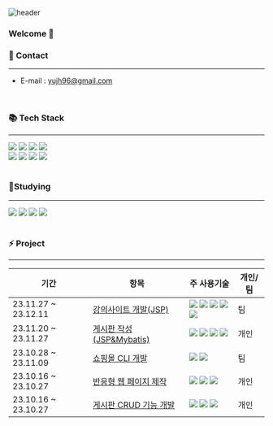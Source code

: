 ![header](https://capsule-render.vercel.app/api?type=wave&color=auto&height=300&section=header&text=Jiho%27s%20Development%20Space&fontSize=60)

### Welcome 👋

### 💬 Contact

---
* E-mail : yujh96@gmail.com

<!--
**jiho-96/jiho-96** is a ✨ _special_ ✨ repository because its `README.md` (this file) appears on your GitHub profile.

Here are some ideas to get you started:

- 🔭 I’m currently working on ...
- 🌱 I’m currently learning ...
- 👯 I’m looking to collaborate on ...
- 🤔 I’m looking for help with ...
- 💬 Ask me about ...
- 📫 How to reach me: ...
- 😄 Pronouns: ...
- ⚡ Fun fact: ...
-->
<br>


### 📚 Tech Stack
---


<div align="left">
	<img src="https://img.shields.io/badge/Java-007396?style=flat&logo=Conda-Forge&logoColor=white" />
	<img src="https://img.shields.io/badge/MySQL-4479A1?style=flat&logo=MySQL&logoColor=white" />
	<img src="https://img.shields.io/badge/MariaDB-003545?style=flat&logo=MariaDB&logoColor=white" />
	<img src="https://img.shields.io/badge/Mybatis-000000?style=flat&logo=Fluentd&logoColor=white" />
	<br>
	<img src="https://img.shields.io/badge/HTML-E34F26?style=flat&logo=HTML5&logoColor=white" />
	<img src="https://img.shields.io/badge/CSS-1572B6?style=flat&logo=CSS3&logoColor=white" />
	<img src="https://img.shields.io/badge/JavaScript-F7DF1E?style=flat&logo=JavaScript&logoColor=white" />
	<img src="https://img.shields.io/badge/Python-3776AB?style=flat&logo=Python&logoColor=white" />
</div>
<br>

### 📃Studying
---
<div align="left">
        <img src="https://img.shields.io/badge/Spring-6db33f)?style=flat-square&logo=Spring&logoColor=white"/>
        <img src="https://img.shields.io/badge/Springboot-6DB33F?style=flat&logo=springboot&logoColor=white"/>	
	<img src="https://img.shields.io/badge/node.js-339933?style=flat&logo=nodedotjs&logoColor=white"/>
	<img src="https://img.shields.io/badge/react-61DAFB?style=flat&logo=react&logoColor=white"/>
</div>
<br>
<div align="left">


 ### ⚡ Project   
---

| 기간 | 항목 | 주 사용기술 | 개인/팀 |
| --- | --- | --- | --- |
| 23.11.27 ~ 23.12.11 | <a href="https://github.com/jiho-96/Team_Project_MVC2">강의사이트 개발(JSP)</a> | <img src="https://img.shields.io/badge/Java-007396?style=flat&logo=Conda-Forge&logoColor=white" /> <img src="https://img.shields.io/badge/MariaDB-003545?style=flat&logo=MariaDB&logoColor=white" /> <img src="https://img.shields.io/badge/HTML-E34F26?style=flat&logo=HTML&logoColor=white" /> <img src="https://img.shields.io/badge/CSS-1572B6?style=flat&logo=CSS3&logoColor=white"/> <img src="https://img.shields.io/badge/JavaScript-F7DF1E?style=flat&logo=JavaScript&logoColor=white"/>| 팀 |
| 23.11.20 ~ 23.11.27 | <a href="https://github.com/jiho-96/jsp_MVC2">게시판 작성(JSP&Mybatis)</a> | <img src="https://img.shields.io/badge/Java-007396?style=flat&logo=Conda-Forge&logoColor=white" /> <img src="https://img.shields.io/badge/MariaDB-003545?style=flat&logo=MariaDB&logoColor=white" /> <img src="https://img.shields.io/badge/HTML-E34F26?style=flat&logo=HTML&logoColor=white" /> <img src="https://img.shields.io/badge/CSS-1572B6?style=flat&logo=CSS3&logoColor=white"/>| 개인 |
| 23.10.28 ~ 23.11.09 | <a href="https://github.com/kimg1623/Shopping-CLI-Java">쇼핑몰 CLI 개발</a> | <img src="https://img.shields.io/badge/Java-007396?style=flat&logo=Conda-Forge&logoColor=white" /> <img src="https://img.shields.io/badge/MariaDB-003545?style=flat&logo=MariaDB&logoColor=white" />| 팀 |
| 23.10.16 ~ 23.10.27 | <a href="https://github.com/jiho-96/web_project">반응형 웹 페이지 제작</a> | <img src="https://img.shields.io/badge/HTML-E34F26?style=flat&logo=HTML&logoColor=white" /> <img src="https://img.shields.io/badge/CSS-1572B6?style=flat&logo=CSS3&logoColor=white"/> <img src="https://img.shields.io/badge/JavaScript-F7DF1E?style=flat&logo=JavaScript&logoColor=white"/>| 개인 |
| 23.10.16 ~ 23.10.27 | <a href="https://github.com/jiho-96/Java_DB_Project">게시판 CRUD 기능 개발 </a> | <img src="https://img.shields.io/badge/Java-007396?style=flat&logo=Conda-Forge&logoColor=white" /> <img src="https://img.shields.io/badge/MariaDB-003545?style=flat&logo=MariaDB&logoColor=white" />  <img src="https://img.shields.io/badge/Mybatis-000000?style=flat&logo=Fluentd&logoColor=white" />| 개인 |

<br>   
